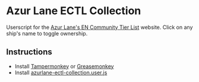 # Azur Lane ECTL Collection

Userscript for the [Azur Lane's EN Community Tier List](https://slaimuda.github.io/ectl) website. Click on any ship's name to toggle ownership.

## Instructions

- Install [Tampermonkey](http://tampermonkey.net/) or [Greasemonkey](https://addons.mozilla.org/en-US/firefox/addon/greasemonkey/)
- Install [azurlane-ectl-collection.user.js](https://github.com/davidluzgouveia/azurlane-ectl-collection/raw/main/azurlane-ectl-collection.user.js)
